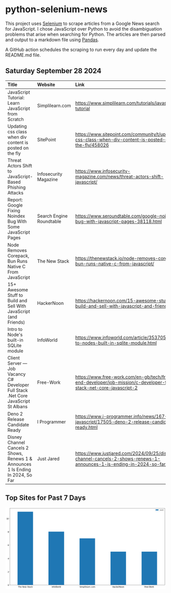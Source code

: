 # python-selenium-news

This project uses [Selenium](https://www.seleniumhq.org/) to scrape articles from a Google News search for JavaScript.
I chose JavaScript over Python to avoid the disambiguation problems that arise when searching for Python.
The articles are then parsed and output to a markdown file using [Pandas](https://pandas.pydata.org/).

A GitHub action schedules the scraping to run every day and update the README.md file.

## Saturday September 28 2024


| Title                                                                              | Website                  | Link                                                                                                                 |
|:-----------------------------------------------------------------------------------|:-------------------------|:---------------------------------------------------------------------------------------------------------------------|
| JavaScript Tutorial: Learn JavaScript from Scratch                                 | Simplilearn.com          | https://www.simplilearn.com/tutorials/javascript-tutorial                                                            |
| Updating css class when div content is posted on the fly                           | SitePoint                | https://www.sitepoint.com/community/t/updating-css-class-when-div-content-is-posted-on-the-fly/458026                |
| Threat Actors Shift to JavaScript-Based Phishing Attacks                           | Infosecurity Magazine    | https://www.infosecurity-magazine.com/news/threat-actors-shift-javascript/                                           |
| Report: Google Fixing Noindex Bug With Some JavaScript Pages                       | Search Engine Roundtable | https://www.seroundtable.com/google-noindex-bug-with-javascript-pages-38118.html                                     |
| Node Removes Corepack, Bun Runs Native C From JavaScript                           | The New Stack            | https://thenewstack.io/node-removes-corepack-bun-runs-native-c-from-javascript/                                      |
| 15+ Awesome Stuff to Build and Sell With JavaScript (and Friends)                  | HackerNoon               | https://hackernoon.com/15-awesome-stuff-to-build-and-sell-with-javascript-and-friends                                |
| Intro to Node's built-in SQLite module                                             | InfoWorld                | https://www.infoworld.com/article/3537050/intro-to-nodes-built-in-sqlite-module.html                                 |
| Client Server — Job Vacancy C# Developer Full Stack .Net Core JavaScript St Albans | Free-Work                | https://www.free-work.com/en-gb/tech/front-end-developer/job-mission/c-developer-full-stack-net-core-javascript-2    |
| Deno 2 Release Candidate Ready                                                     | I Programmer             | https://www.i-programmer.info/news/167-javascript/17505-deno-2-release-candidate-ready.html                          |
| Disney Channel Cancels 2 Shows, Renews 1 & Announces 1 Is Ending In 2024, So Far   | Just Jared               | https://www.justjared.com/2024/09/25/disney-channel-cancels-2-shows-renews-1-announces-1-is-ending-in-2024-so-far/2/ |
## Top Sites for Past 7 Days

![Graph of Top Sites](https://raw.githubusercontent.com/dan-mba/python-selenium-news/main/last-week.png)
